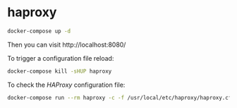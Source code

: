 # haproxy

```bash
docker-compose up -d
```

Then you can visit http://localhost:8080/

To trigger a configuration file reload:

```bash
docker-compose kill -sHUP haproxy
```

To check the _HAProxy_ configuration file:

```bash
docker-compose run --rm haproxy -c -f /usr/local/etc/haproxy/haproxy.cfg
```

